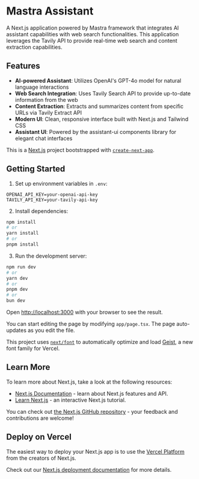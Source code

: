 # Mastra Assistant

A Next.js application powered by Mastra framework that integrates AI assistant capabilities with web search functionalities. This application leverages the Tavily API to provide real-time web search and content extraction capabilities.

## Features

- **AI-powered Assistant**: Utilizes OpenAI's GPT-4o model for natural language interactions
- **Web Search Integration**: Uses Tavily Search API to provide up-to-date information from the web
- **Content Extraction**: Extracts and summarizes content from specific URLs via Tavily Extract API
- **Modern UI**: Clean, responsive interface built with Next.js and Tailwind CSS
- **Assistant UI**: Powered by the assistant-ui components library for elegant chat interfaces

This is a [Next.js](https://nextjs.org) project bootstrapped with [`create-next-app`](https://nextjs.org/docs/app/api-reference/cli/create-next-app).

## Getting Started

1. Set up environment variables in `.env`:
```
OPENAI_API_KEY=your-openai-api-key
TAVILY_API_KEY=your-tavily-api-key
```

2. Install dependencies:
```bash
npm install
# or
yarn install
# or
pnpm install
```

3. Run the development server:
```bash
npm run dev
# or
yarn dev
# or
pnpm dev
# or
bun dev
```

Open [http://localhost:3000](http://localhost:3000) with your browser to see the result.

You can start editing the page by modifying `app/page.tsx`. The page auto-updates as you edit the file.

This project uses [`next/font`](https://nextjs.org/docs/app/building-your-application/optimizing/fonts) to automatically optimize and load [Geist](https://vercel.com/font), a new font family for Vercel.

## Learn More

To learn more about Next.js, take a look at the following resources:

- [Next.js Documentation](https://nextjs.org/docs) - learn about Next.js features and API.
- [Learn Next.js](https://nextjs.org/learn) - an interactive Next.js tutorial.

You can check out [the Next.js GitHub repository](https://github.com/vercel/next.js) - your feedback and contributions are welcome!

## Deploy on Vercel

The easiest way to deploy your Next.js app is to use the [Vercel Platform](https://vercel.com/new?utm_medium=default-template&filter=next.js&utm_source=create-next-app&utm_campaign=create-next-app-readme) from the creators of Next.js.

Check out our [Next.js deployment documentation](https://nextjs.org/docs/app/building-your-application/deploying) for more details.
